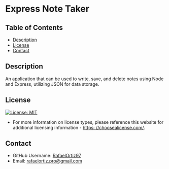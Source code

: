 # Express Note Taker

## Table of Contents
* [Description](#description)
* [License](#license)
* [Contact](#contact)

## Description
An application that can be used to write, save, and delete notes using Node and Express, utilizing JSON for data storage.

## License
  [![License: MIT](https://img.shields.io/badge/License-MIT-yellow.svg)](https://opensource.org/licenses/MIT)
  * For more information on license types, please reference this website
  for additional licensing information - [https: //choosealicense.com/](https://choosealicense.com/).

## Contact
  * GitHub Username: [RafaelOrtiz97](https://github.com/RafaelOrtiz97)
  * Email: rafaelortiz.pro@gmail.com